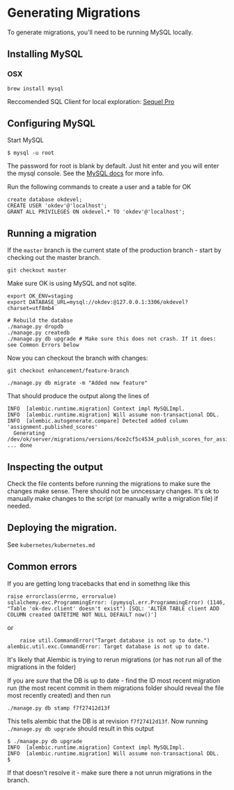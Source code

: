 # Generating Migrations

To generate migrations, you'll need to be running MySQL locally.


## Installing MySQL

### OSX

```
brew install mysql
```

Reccomended SQL Client for local exploration: [Sequel Pro](https://sequelpro.com/)

## Configuring MySQL
Start MySQL
```
$ mysql -u root
```
The password for root is blank by default. Just hit enter and you will enter the mysql console.
See the [MySQL docs](http://dev.mysql.com/doc/mysql-getting-started/en/) for more info.

Run the following commands to create a user and a table for OK

```
create database okdevel;
CREATE USER 'okdev'@'localhost';
GRANT ALL PRIVILEGES ON okdevel.* TO 'okdev'@'localhost';
```

## Running a migration

If the `master` branch is the current state of the production branch - start by checking out the master branch.

`git checkout master`

Make sure OK is using MySQL and not sqlite.
```
export OK_ENV=staging
export DATABASE_URL=mysql://okdev:@127.0.0.1:3306/okdevel?charset=utf8mb4
```

```
# Rebuild the databse
./manage.py dropdb
./manage.py createdb
./manage.py db upgrade # Make sure this does not crash. If it does: see Common Errors below
```

Now you can checkout the branch with changes:

`git checkout enhancement/feature-branch`

```
./manage.py db migrate -m "Added new feature"
```
That should produce the output along the lines of
```
INFO  [alembic.runtime.migration] Context impl MySQLImpl.
INFO  [alembic.runtime.migration] Will assume non-transactional DDL.
INFO  [alembic.autogenerate.compare] Detected added column 'assignment.published_scores'
  Generating /dev/ok/server/migrations/versions/6ce2cf5c4534_publish_scores_for_assignments.py ... done
```

## Inspecting the output

Check the file contents before running the migrations to make sure the changes make sense. There should not be unncessary changes. It's ok to manually make changes to the script (or manually write a migration file) if needed.

## Deploying the migration.

See `kubernetes/kubernetes.md`

## Common errors

If you are getting long tracebacks that end in somethng like this
```
raise errorclass(errno, errorvalue)
sqlalchemy.exc.ProgrammingError: (pymysql.err.ProgrammingError) (1146, "Table 'ok-dev.client' doesn't exist") [SQL: 'ALTER TABLE client ADD COLUMN created DATETIME NOT NULL DEFAULT now()']
```
or
```
    raise util.CommandError("Target database is not up to date.")
alembic.util.exc.CommandError: Target database is not up to date.
```

It's likely that Alembic is trying to rerun migrations (or has not run all of the migrations in the folder)

If you are _sure_ that the DB is up to date - find the ID most recent migration run (the most recent commit in them migrations folder should reveal the file most recently created) and then run

```
./manage.py db stamp f7f27412d13f
```

This tells alembic that the DB is at revision `f7f27412d13f`. Now running `./manage.py db upgrade` should result in this output

```
$ ./manage.py db upgrade
INFO  [alembic.runtime.migration] Context impl MySQLImpl.
INFO  [alembic.runtime.migration] Will assume non-transactional DDL.
$
```

If that doesn't resolve it - make sure there a not unrun migrations in the branch.
